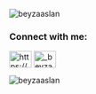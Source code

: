 <p align="left"> <img src="https://komarev.com/ghpvc/?username=beyzaaslan&label=Profile%20views&color=0e75b6&style=flat" alt="beyzaaslan" /> </p>
<h3 align="left">Connect with me:</h3>
<p align="left">
  
<a href="https://linkedin.com/in/[https://www.linkedin.com/in/beyza-aslan/(https://www.linkedin.com/in/beyza-aslan/)" target="blank"><img align="center" src="https://raw.githubusercontent.com/rahuldkjain/github-profile-readme-generator/master/src/images/icons/Social/linked-in-alt.svg" alt="https://www.linkedin.com/in/beyza-aslan/" height="30" width="40" /></a>
<a href="https://instagram.com/_beyza_aslan_" target="blank"><img align="center" src="https://raw.githubusercontent.com/rahuldkjain/github-profile-readme-generator/master/src/images/icons/Social/instagram.svg" alt="_beyza_aslan_" height="30" width="40" /></a>
</p>



<p><img align="left" src="https://github-readme-stats.vercel.app/api/top-langs?username=beyzaaslan&show_icons=true&locale=en&layout=compact" alt="beyzaaslan" /></p>


